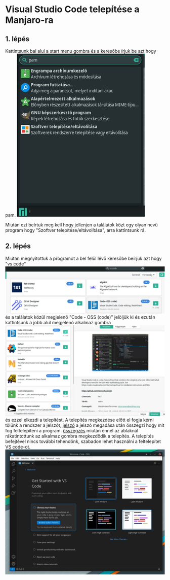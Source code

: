 # Visual Studio Code telepítése a Manjaro-ra
## 1. lépés
Kattintsunk bal alul a start menu gombra és a keresőbe írjuk be azt hogy pam.
![start menu](Images/VSC/1.JPG)

Miután ezt beírtuk meg kell hogy jellenjen a találatok közt egy olyan nevü program hogy "Szoftver telepítése/eltávolítása", arra kattíntsunk rá.
## 2. lépés
Miután megnyitottuk a programot a bel felül lévő keresőbe beírjuk azt hogy "vs code" ![keresés](Images/VSC/2.JPG) és a találatok közül megjelenő "Code - OSS (code)" jelöljük ki és ezután kattintsunk a jobb alul megjelenő alkalmaz gombra ![gomb](Images/VSC/3.JPG) és ezzel elkezdi a telepítést. A telepítés megkezdése előtt el fogja kérni tölünk a rendszer a jelszót, [jelszó](Images/VSC/4.JPG) a jelszó megadása után összegzi hogy mit fog feltelepíteni a program. [összegzés](Images/VSC/5.JPG) miután ennél az ablaknál rákatintottunk az alkalmaz gombra megkezdödik a telepítés. A telepítés befejtével nincs további tehendönk, szabadon lehet használni a feltelepítet VS code-ot.![VSC](Images/VSC/6.JPG)
